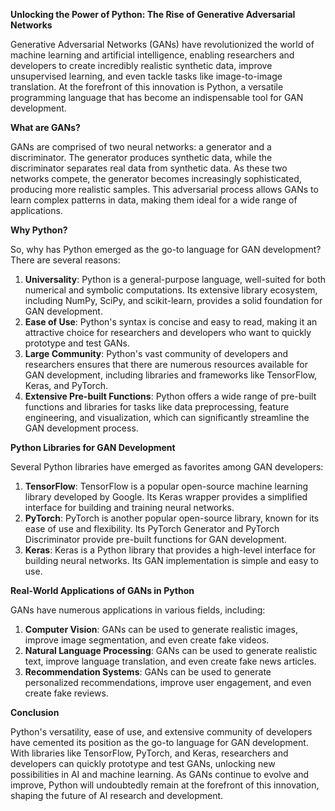 **Unlocking the Power of Python: The Rise of Generative Adversarial Networks**

Generative Adversarial Networks (GANs) have revolutionized the world of machine learning and artificial intelligence, enabling researchers and developers to create incredibly realistic synthetic data, improve unsupervised learning, and even tackle tasks like image-to-image translation. At the forefront of this innovation is Python, a versatile programming language that has become an indispensable tool for GAN development.

**What are GANs?**

GANs are comprised of two neural networks: a generator and a discriminator. The generator produces synthetic data, while the discriminator separates real data from synthetic data. As these two networks compete, the generator becomes increasingly sophisticated, producing more realistic samples. This adversarial process allows GANs to learn complex patterns in data, making them ideal for a wide range of applications.

**Why Python?**

So, why has Python emerged as the go-to language for GAN development? There are several reasons:

1. **Universality**: Python is a general-purpose language, well-suited for both numerical and symbolic computations. Its extensive library ecosystem, including NumPy, SciPy, and scikit-learn, provides a solid foundation for GAN development.
2. **Ease of Use**: Python's syntax is concise and easy to read, making it an attractive choice for researchers and developers who want to quickly prototype and test GANs.
3. **Large Community**: Python's vast community of developers and researchers ensures that there are numerous resources available for GAN development, including libraries and frameworks like TensorFlow, Keras, and PyTorch.
4. **Extensive Pre-built Functions**: Python offers a wide range of pre-built functions and libraries for tasks like data preprocessing, feature engineering, and visualization, which can significantly streamline the GAN development process.

**Python Libraries for GAN Development**

Several Python libraries have emerged as favorites among GAN developers:

1. **TensorFlow**: TensorFlow is a popular open-source machine learning library developed by Google. Its Keras wrapper provides a simplified interface for building and training neural networks.
2. **PyTorch**: PyTorch is another popular open-source library, known for its ease of use and flexibility. Its PyTorch Generator and PyTorch Discriminator provide pre-built functions for GAN development.
3. **Keras**: Keras is a Python library that provides a high-level interface for building neural networks. Its GAN implementation is simple and easy to use.

**Real-World Applications of GANs in Python**

GANs have numerous applications in various fields, including:

1. **Computer Vision**: GANs can be used to generate realistic images, improve image segmentation, and even create fake videos.
2. **Natural Language Processing**: GANs can be used to generate realistic text, improve language translation, and even create fake news articles.
3. **Recommendation Systems**: GANs can be used to generate personalized recommendations, improve user engagement, and even create fake reviews.

**Conclusion**

Python's versatility, ease of use, and extensive community of developers have cemented its position as the go-to language for GAN development. With libraries like TensorFlow, PyTorch, and Keras, researchers and developers can quickly prototype and test GANs, unlocking new possibilities in AI and machine learning. As GANs continue to evolve and improve, Python will undoubtedly remain at the forefront of this innovation, shaping the future of AI research and development.